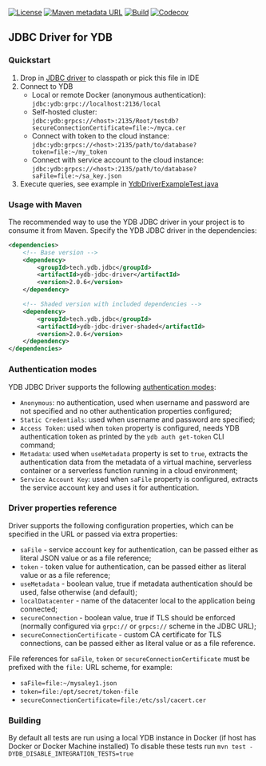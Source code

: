 [![License](https://img.shields.io/badge/License-Apache%202.0-blue.svg)](https://github.com/ydb-platform/ydb-jdbc-driver/blob/master/LICENSE)
[![Maven metadata URL](https://img.shields.io/maven-metadata/v?metadataUrl=https%3A%2F%2Frepo1.maven.org%2Fmaven2%2Ftech%2Fydb%2Fjdbc%2Fydb-jdbc-driver%2Fmaven-metadata.xml)](https://mvnrepository.com/artifact/tech.ydb.jdbc/ydb-jdbc-driver)
[![Build](https://img.shields.io/github/actions/workflow/status/ydb-platform/ydb-jdbc-driver/build.yaml?branch=develop)](https://github.com/ydb-platform/ydb-jdbc-driver/actions/workflows/build.yaml)
[![Codecov](https://img.shields.io/codecov/c/github/ydb-platform/ydb-jdbc-driver)](https://app.codecov.io/gh/ydb-platform/ydb-jdbc-driver)

## JDBC Driver for YDB

### Quickstart

1) Drop in [JDBC driver](https://github.com/ydb-platform/ydb-jdbc-driver/releases) to classpath or pick this file in IDE
2) Connect to YDB
   * Local or remote Docker (anonymous authentication):<br>`jdbc:ydb:grpc://localhost:2136/local`
   * Self-hosted cluster:<br>`jdbc:ydb:grpcs://<host>:2135/Root/testdb?secureConnectionCertificate=file:~/myca.cer`
   * Connect with token to the cloud instance:<br>`jdbc:ydb:grpcs://<host>:2135/path/to/database?token=file:~/my_token`
   * Connect with service account to the cloud instance:<br>`jdbc:ydb:grpcs://<host>:2135/path/to/database?saFile=file:~/sa_key.json`
3) Execute queries, see example in [YdbDriverExampleTest.java](jdbc/src/test/java/tech/ydb/jdbc/YdbDriverExampleTest.java)

### Usage with Maven
The recommended way to use the YDB JDBC driver in your project is to consume it from Maven.
Specify the YDB JDBC driver in the dependencies:

```xml
<dependencies>
    <!-- Base version -->
    <dependency>
        <groupId>tech.ydb.jdbc</groupId>
        <artifactId>ydb-jdbc-driver</artifactId>
        <version>2.0.6</version>
    </dependency>

    <!-- Shaded version with included dependencies -->
    <dependency>
        <groupId>tech.ydb.jdbc</groupId>
        <artifactId>ydb-jdbc-driver-shaded</artifactId>
        <version>2.0.6</version>
    </dependency>
</dependencies>
```

### Authentication modes

YDB JDBC Driver supports the following [authentication modes](https://ydb.tech/en/docs/reference/ydb-sdk/auth):
* `Anonymous`: no authentication, used when username and password are not specified and no other authentication properties configured;
* `Static Credentials`: used when username and password are specified;
* `Access Token`: used when `token` property is configured, needs YDB authentication token as printed by the `ydb auth get-token` CLI command;
* `Metadata`: used when `useMetadata` property is set to `true`, extracts the authentication data from the metadata of a virtual machine, serverless container or a serverless function running in a cloud environment;
* `Service Account Key`: used when `saFile` property is configured, extracts the service account key and uses it for authentication.

### Driver properties reference

Driver supports the following configuration properties, which can be specified in the URL or passed via extra properties:
* `saFile` - service account key for authentication, can be passed either as literal JSON value or as a file reference;
* `token` - token value for authentication, can be passed either as literal value or as a file reference;
* `useMetadata` - boolean value, true if metadata authentication should be used, false otherwise (and default);
* `localDatacenter` - name of the datacenter local to the application being connected;
* `secureConnection` - boolean value, true if TLS should be enforced (normally configured via `grpc://` or `grpcs://` scheme in the JDBC URL);
* `secureConnectionCertificate` - custom CA certificate for TLS connections, can be passed either as literal value or as a file reference.

File references for `saFile`, `token` or `secureConnectionCertificate` must be prefixed with the `file:` URL scheme, for example:
* `saFile=file:~/mysaley1.json`
* `token=file:/opt/secret/token-file`
* `secureConnectionCertificate=file:/etc/ssl/cacert.cer`

### Building
By default all tests are run using a local YDB instance in Docker (if host has Docker or Docker Machine installed)
To disable these tests run `mvn test -DYDB_DISABLE_INTEGRATION_TESTS=true`


